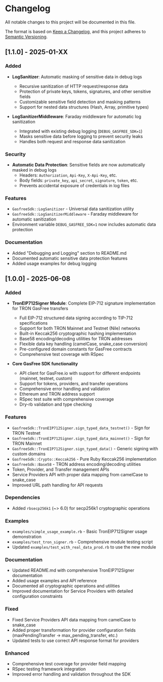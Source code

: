 # Changelog

All notable changes to this project will be documented in this file.

The format is based on [Keep a Changelog](https://keepachangelog.com/en/1.0.0/),
and this project adheres to [Semantic Versioning](https://semver.org/spec/v2.0.0.html).

## [1.1.0] - 2025-01-XX

### Added
- **LogSanitizer**: Automatic masking of sensitive data in debug logs
  - Recursive sanitization of HTTP request/response data
  - Protection of private keys, tokens, signatures, and other sensitive fields
  - Customizable sensitive field detection and masking patterns
  - Support for nested data structures (Hash, Array, primitive types)

- **LogSanitizerMiddleware**: Faraday middleware for automatic log sanitization
  - Integrated with existing debug logging (`DEBUG_GASFREE_SDK=1`)
  - Masks sensitive data before logging to prevent security leaks
  - Handles both request and response data sanitization

### Security
- **Automatic Data Protection**: Sensitive fields are now automatically masked in debug logs
  - Headers: `Authorization`, `Api-Key`, `X-Api-Key`, etc.
  - Body fields: `private_key`, `api_secret`, `signature`, `token`, etc.
  - Prevents accidental exposure of credentials in log files

### Features
- `GasfreeSdk::LogSanitizer` - Universal data sanitization utility
- `GasfreeSdk::LogSanitizerMiddleware` - Faraday middleware for automatic sanitization
- Environment variable `DEBUG_GASFREE_SDK=1` now includes automatic data protection

### Documentation
- Added "Debugging and Logging" section to README.md
- Documented automatic sensitive data protection features
- Added usage examples for debug logging

## [1.0.0] - 2025-06-08

### Added
- **TronEIP712Signer Module**: Complete EIP-712 signature implementation for TRON GasFree transfers
  - Full EIP-712 structured data signing according to TIP-712 specifications
  - Support for both TRON Mainnet and Testnet (Nile) networks
  - Built-in Keccak256 cryptographic hashing implementation
  - Base58 encoding/decoding utilities for TRON addresses
  - Flexible data key handling (camelCase, snake_case conversion)
  - Pre-configured domain constants for GasFree contracts
  - Comprehensive test coverage with RSpec

- **Core GasFree SDK functionality**
  - API client for GasFree.io with support for different endpoints (mainnet, testnet, custom)
  - Support for tokens, providers, and transfer operations
  - Comprehensive error handling and validation
  - Ethereum and TRON address support
  - RSpec test suite with comprehensive coverage
  - Dry-rb validation and type checking

### Features
- `GasfreeSdk::TronEIP712Signer.sign_typed_data_testnet()` - Sign for TRON Testnet
- `GasfreeSdk::TronEIP712Signer.sign_typed_data_mainnet()` - Sign for TRON Mainnet
- `GasfreeSdk::TronEIP712Signer.sign_typed_data()` - Generic signing with custom domains
- `GasfreeSdk::Crypto::Keccak256` - Pure Ruby Keccak256 implementation
- `GasfreeSdk::Base58` - TRON address encoding/decoding utilities
- Token, Provider, and Transfer management APIs
- Service Providers API with proper data mapping from camelCase to snake_case
- Improved URL path handling for API requests

### Dependencies
- Added `rbsecp256k1` (~> 6.0) for secp256k1 cryptographic operations

### Examples
- `examples/simple_usage_example.rb` - Basic TronEIP712Signer usage demonstration
- `examples/test_tron_signer.rb` - Comprehensive module testing script
- Updated `examples/test_with_real_data_prod.rb` to use the new module

### Documentation
- Updated README.md with comprehensive TronEIP712Signer documentation
- Added usage examples and API reference
- Documented all cryptographic operations and utilities
- Improved documentation for Service Providers with detailed configuration constraints

### Fixed
- Fixed Service Providers API data mapping from camelCase to snake_case
- Added proper transformation for provider configuration fields (maxPendingTransfer -> max_pending_transfer, etc.)
- Updated tests to use correct API response format for providers

### Enhanced
- Comprehensive test coverage for provider field mapping
- RSpec testing framework integration
- Improved error handling and validation throughout the SDK
